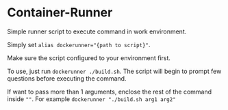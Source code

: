 # Container-Runner

Simple runner script to execute command in work environment.

Simply set `alias dockerunner="{path to script}"`.

Make sure the script configured to your environment first.

To use, just run `dockerunner ./build.sh`. The script will begin to prompt few
questions before executing the command.

If want to pass more than 1 arguments, enclose the rest of the command inside `""`.
For example `dockerunner "./build.sh arg1 arg2"`
